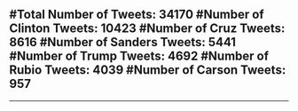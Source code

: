 #Total Number of Tweets: 34170 
#Number of Clinton Tweets: 10423
#Number of Cruz Tweets: 8616
#Number of Sanders Tweets: 5441
#Number of Trump Tweets: 4692
#Number of Rubio Tweets: 4039
#Number of Carson Tweets: 957
---
---
